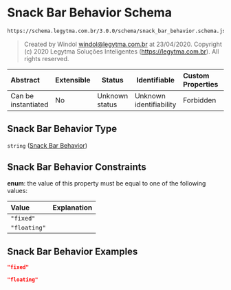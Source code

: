 # Snack Bar Behavior Schema

```txt
https://schema.legytma.com.br/3.0.0/schema/snack_bar_behavior.schema.json
```




> Created by Windol [windol@legytma.com.br](mailto:windol@legytma.com.br) at 23/04/2020.
> Copyright (c) 2020 Legytma Soluções Inteligentes (<https://legytma.com.br>). All rights reserved.
>

| Abstract            | Extensible | Status         | Identifiable            | Custom Properties | Additional Properties | Access Restrictions | Defined In                                                                                        |
| :------------------ | ---------- | -------------- | ----------------------- | :---------------- | --------------------- | ------------------- | ------------------------------------------------------------------------------------------------- |
| Can be instantiated | No         | Unknown status | Unknown identifiability | Forbidden         | Allowed               | none                | [snack_bar_behavior.schema.json](../schema/snack_bar_behavior.schema.json) |

## Snack Bar Behavior Type

`string` ([Snack Bar Behavior](snack_bar_behavior.md))

## Snack Bar Behavior Constraints

**enum**: the value of this property must be equal to one of the following values:

| Value        | Explanation |
| :----------- | ----------- |
| `"fixed"`    |             |
| `"floating"` |             |

## Snack Bar Behavior Examples

```json
"fixed"
```

```json
"floating"
```
